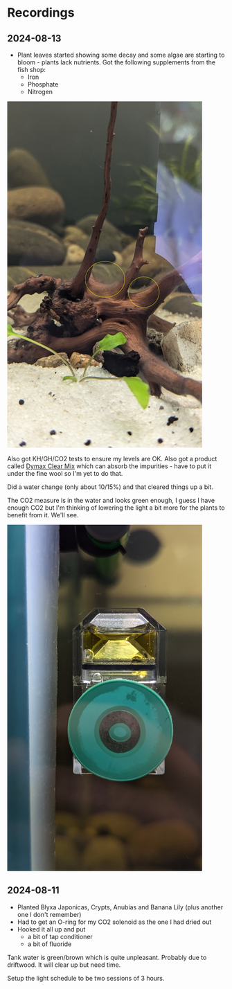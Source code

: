 # Recordings

## 2024-08-13

- Plant leaves started showing some decay and some algae are starting to bloom - plants lack nutrients. Got the following supplements from the fish shop:
  - Iron
  - Phosphate
  - Nitrogen

<img src="../images/PXL_20240813_032933323.jpg" height="800" alt="algae on driftwood" />

Also got KH/GH/CO2 tests to ensure my levels are OK. Also got a product called [Dymax Clear Mix](https://www.aquaticsupplies.com.au/products/dymax-clear-mix-100ml) which can absorb the impurities - have to put it under the fine wool so I'm yet to do that.

Did a water change (only about 10/15%) and that cleared things up a bit.

The CO2 measure is in the water and looks green enough, I guess I have enough CO2 but I'm thinking of lowering the light a bit more for the plants to benefit from it. We'll see.

<img src="../images/PXL_20240813_032927175.jpg" height="800" alt="CO2 reader" />

## 2024-08-11

- Planted Blyxa Japonicas, Crypts, Anubias and Banana Lily (plus another one I don't remember)
- Had to get an O-ring for my CO2 solenoid as the one I had dried out
- Hooked it all up and put
  - a bit of tap conditioner
  - a bit of fluoride

Tank water is green/brown which is quite unpleasant. Probably due to driftwood. It will clear up but need time.

Setup the light schedule to be two sessions of 3 hours.
